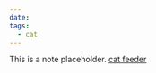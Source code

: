 ```yaml
---
date: 
tags:
  - cat
---
```

This is a note placeholder.
[cat feeder](obsidian://open?vault=Notes&file=01%20-%20Projects%2FAutomatic%20Cat%20Feeder%2FREADME)